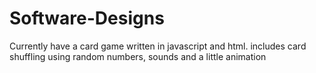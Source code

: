 # Software-Designs

Currently have a card game written in javascript and html. includes card shuffling using random numbers, sounds and a little animation
